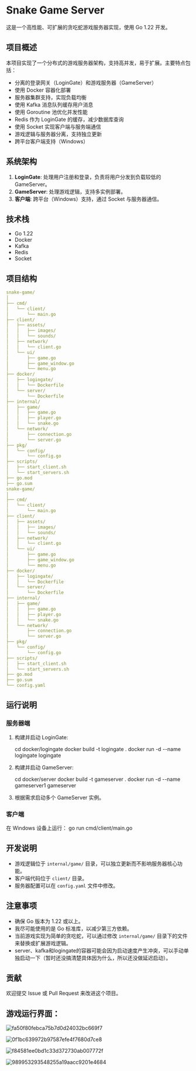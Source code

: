 # Snake Game Server

这是一个高性能、可扩展的贪吃蛇游戏服务器实现，使用 Go 1.22 开发。

## 项目概述

本项目实现了一个分布式的游戏服务器架构，支持高并发，易于扩展。主要特点包括：

- 分离的登录网关（LoginGate）和游戏服务器（GameServer）
- 使用 Docker 容器化部署
- 服务器集群支持，实现负载均衡
- 使用 Kafka 消息队列缓存用户消息
- 使用 Goroutine 池优化并发性能
- Redis 作为 LoginGate 的缓存，减少数据库查询
- 使用 Socket 实现客户端与服务端通信
- 游戏逻辑与服务器分离，支持独立更新
- 跨平台客户端支持（Windows）

## 系统架构

1. **LoginGate**: 处理用户注册和登录，负责将用户分发到负载较低的 GameServer。
2. **GameServer**: 处理游戏逻辑，支持多实例部署。
3. **客户端**: 跨平台（Windows）支持，通过 Socket 与服务器通信。

## 技术栈

- Go 1.22
- Docker
- Kafka
- Redis
- Socket

## 项目结构
```yaml
snake-game/
│
├── cmd/
│   └── client/
│       └── main.go
├── client/
│   ├── assets/
│   │   ├── images/
│   │   └── sounds/
│   ├── network/
│   │   └── client.go
│   └── ui/
│       ├── game.go
│       ├── game_window.go
│       └── menu.go
├── docker/
│   ├── logingate/
│   │   └── Dockerfile
│   └── server/
│       └── Dockerfile
├── internal/
│   ├── game/
│   │   ├── game.go
│   │   ├── player.go
│   │   └── snake.go
│   └── network/
│       ├── connection.go
│       └── server.go
├── pkg/
│   └── config/
│       └── config.go
├── scripts/
│   ├── start_client.sh
│   └── start_servers.sh
├── go.mod
├── go.sum
snake-game/
│
├── cmd/
│   └── client/
│       └── main.go
├── client/
│   ├── assets/
│   │   ├── images/
│   │   └── sounds/
│   ├── network/
│   │   └── client.go
│   └── ui/
│       ├── game.go
│       ├── game_window.go
│       └── menu.go
├── docker/
│   ├── logingate/
│   │   └── Dockerfile
│   └── server/
│       └── Dockerfile
├── internal/
│   ├── game/
│   │   ├── game.go
│   │   ├── player.go
│   │   └── snake.go
│   └── network/
│       ├── connection.go
│       └── server.go
├── pkg/
│   └── config/
│       └── config.go
├── scripts/
│   ├── start_client.sh
│   └── start_servers.sh
├── go.mod
├── go.sum
└── config.yaml
```


## 运行说明

### 服务器端

1. 构建并启动 LoginGate:

   cd docker/logingate
   docker build -t logingate .
   docker run -d --name logingate logingate



2. 构建并启动 GameServer:

   cd docker/server
   docker build -t gameserver .
   docker run -d --name gameserver1 gameserver
3. 根据需求启动多个 GameServer 实例。

### 客户端

在 Windows 设备上运行：
go run cmd/client/main.go
## 开发说明

- 游戏逻辑位于 `internal/game/` 目录，可以独立更新而不影响服务器核心功能。
- 客户端代码位于 `client/` 目录。
- 服务器配置可以在 `config.yaml` 文件中修改。

## 注意事项

- 确保 Go 版本为 1.22 或以上。
- 我尽可能使用的是 Go 标准库，以减少第三方依赖。
- 当前游戏实现为简单的贪吃蛇，可以通过修改 `internal/game/` 目录下的文件来替换或扩展游戏逻辑。
- server、kafka和logingate的容器可能会因为启动速度产生冲突，可以手动单独启动一下（暂时还没搞清楚具体因为什么，所以还没做延迟启动）。

## 贡献

欢迎提交 Issue 或 Pull Request 来改进这个项目。

## 游戏运行界面：

![fa50f80febca75b7d0d24032bc669f7](readme_image/fa50f80febca75b7d0d24032bc669f7.png)

![0f1bc639972b97587efe4f7680d7ce8](readme_image/0f1bc639972b97587efe4f7680d7ce8.png)

![f84581ee0bd1c33d372730ab007772f](readme_image/f84581ee0bd1c33d372730ab007772f.png)

![989953293548255a19aacc9201e4684](readme_image/989953293548255a19aacc9201e4684.png)